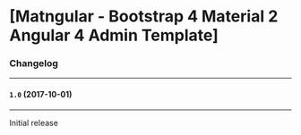 # [Matngular - Bootstrap 4 Material 2 Angular 4 Admin Template]


### Changelog
***

#### `1.0` (2017-10-01)
***

Initial release
